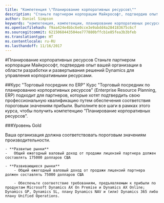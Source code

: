 ```yaml
---
title: "Компетенция \"Планирование корпоративных ресурсов\""
description: "Станьте партнером корпорации Майкрософт, подтвердив опыт вашей организации в области разработки и развертывания решений Dynamics для управления корпоративными ресурсами."
author: Daniel Simpson
keywords: "компетенция, компетенции, планирование корпоративных ресурсов"
ms.openlocfilehash: f9aa424e4bbc6e0cce3e9abdd4a284183675c6cf
ms.sourcegitcommit: 6215068443504ee777880bffcb1e85fea3b3bfeb
ms.translationtype: HT
ms.contentlocale: ru-RU
ms.lasthandoff: 11/16/2017
---
```

#<a name="enterprise-resource-planning"></a>Планирование корпоративных ресурсов 
Станьте партнером корпорации Майкрософт, подтвердив опыт вашей организации в области разработки и развертывания решений Dynamics для управления корпоративными ресурсами.

##<a name="erp-reseller-option"></a>Курс "Торговый посредник по ERP"
Курс "Торговый посредник по планированию корпоративных ресурсов" (Enterprise Resource Planning, ERP) подходит для партнеров, которые хотят подтвердить свою профессиональную квалификацию путем обеспечения соответствия пороговым значениям прибыли. Выполните все шаги в рамках этого курса, чтобы получить компетенцию "Планирование корпоративных ресурсов".

###<a name="gold"></a>Уровень Gold

Ваша организация должна соответствовать пороговым значениям производительности.

    - **Развитые рынки**
    -   Общий ежегодный валовый доход от продажи лицензий партнера должен составлять 175000 долларов США
  
    - **Развивающиеся рынки**
        - Общий ежегодный валовый доход от продажи лицензий партнера должен составлять 75000 долларов США 

        - Обеспечьте соответствие требованиям, предъявляемым к прибыли по продуктам Microsoft Dynamics AX On Premise и Dynamics AX Online; Dynamics GP, Dynamics SL, плану Dynamics NAV и (или) Dynamics 365 либо плану Unified Operations.  




